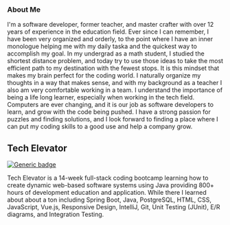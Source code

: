 ### About Me

I'm a software developer, former teacher, and master crafter with over 12 years of experience in the education field. Ever since I can remember, I have been very organized and orderly, to the point where I have an inner monologue helping me with my daily taska and the quickest way to accomplish my goal. In my undergrad as a math student, I studied the shortest distance problem, and today try to use those ideas to take the most efficient path to my destination with the fewest stops. It is this mindset that makes my brain perfect for the coding world. I naturally organize my thoughts in a way that makes sense, and with my background as a teacher I also am very comfortable working in a team. I understand the importance of being a life long learner, especially when working in the tech field. Computers are ever changing, and it is our job as software developers to learn, and grow with the code being pushed. I have a strong passion for puzzles and finding solutions, and I look forward to finding a place where I can put my coding skills to a good use and help a company grow.

## Tech Elevator
[![Generic badge](https://img.shields.io/badge/Status-Complete-<GREEN>.svg)](https://shields.io/)

Tech Elevator is a 14-week full-stack coding bootcamp learning how to create dynamic web-based software systems using Java providing 800+ hours of development education and application. While there I learned about about a ton including Spring Boot, Java, PostgreSQL, HTML, CSS, JavaScript, Vue.js, Responsive Design, IntelliJ, Git, Unit Testing (JUnit), E/R diagrams, and Integration Testing.
